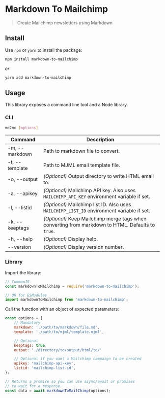 # Markdown To Mailchimp

> Create Mailchimp newsletters using Markdown

## Install

Use `npm` or `yarn` to install the package:

```bash
npm install markdown-to-mailchimp
```

_or_

```bash
yarn add markdown-to-mailchimp
```

## Usage

This library exposes a command line tool and a Node library.

### CLI

```bash
md2mc [options]
```

| Command | Description |
| ------- | ----------- |
| -m, --markdown | Path to markdown file to convert. |
| -t, --template | Path to MJML email template file. |
| -o, --output | _(Optional)_ Output directory to write HTML email to. |
| -a, --apikey | _(Optional)_ Mailchimp API key. Also uses `MAILCHIMP_API_KEY` environment variable if set. |
| -l, --listid | _(Optional)_ Mailchimp list ID. Also uses `MAILCHIMP_LIST_ID` environment variable if set. |
| -k, --keeptags | _(Optional)_ Keep Mailchimp merge tags when converting from markdown to HTML. Defaults to `true`. |
| -h, --help | _(Optional)_ Display help. |
| --version | _(Optional)_ Display version number. |


### Library

Import the library:

```js
// CommonJS
const markdownToMailchimp = require('markdown-to-mailchimp');

// OR for ESModules
import markdownToMailchimp from 'markdown-to-mailchimp';
```

Call the function with an object of expected parameters:

```js
const options = {
    // Mandatory
    markdown: './path/to/markdown/file.md',
    template: './path/to/mjml/template.mjml',

    // Optional
    keeptags: true,
    output: './directory/to/output/html/to/'

    // Optional if you want a Mailchimp campaign to be created
    apikey: 'mailchimp-api-key',
    listid: 'mailchimp-list-id',
};

// Returns a promise so you can use async/await or promises
// to wait for a response
const data = await markdownToMailChimp(options);
```
